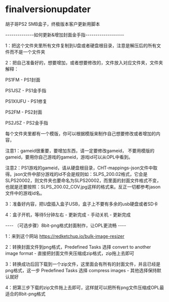 # finalversionupdater
胡子哥PS2 SMB盒子，终极版本客户更新用脚本

--------------如何更新&增加封面金手指-------------------

1：把这个文件夹里所有文件复制到U盘或者硬盘根目录，注意是解压后的所有文件而不是一个文件夹

2：把自己准备好的，想要增加，或者想要修改的，文件放入对应文件夹，文件夹解释：

PS1FM - PS1封面

PS1JSZ - PS1金手指

PS1XIUFU - PS1修复

PS2FM - PS2封面

PS2JSZ - PS2金手指

每个文件夹里都有一个模版，你可以根据模版来制作自己想要修改或者增加的内容，

注意1：gameid很重要，要增加东西，请一定要修改gameid， 不要用模版的gameid，要用你自己游戏的gameid，游戏id可以从OPL中看到。

注意2：PS1游戏的gameid，请从硬盘根目录，CHT-mappings-json文件中取得。json文件中部分游戏的id不会是规则如：SLPS_200.02格式，它会是SLPS20002，则文件夹也要命名为SLPS20002，而里面的封面文件格式不变，也就是还要按照：SLPS_200.02_COV.jpg这样的格式来。反正一切都参考jason文件中的游戏id名。

3：准备好内容，把U盘插入盒子USB，盒子上不要有多余的usb硬盘或者SD卡

4：盒子开机，等待5分钟左右  -  更新完成 - 手动关机 - 更新完成


---- （可选步骤）8bit-png格式封面制作，让OPL更流畅 ----  

1：来到这个网站 https://redketchup.io/bulk-image-resizer

2：转换封面文件到png格式，Predefined Tasks 选择 convert to another image format - 直接把封面文件夹压缩成zip格式，zip拖上去即可

3：转换成功后回下载到一个zip文件，这里面会有所有的封面文件，并且已经是png格式，这一步 Predefined Tasks 选择 compress images - 其他选择保持默认就好

4：把第三步下载的zip文件拖上去即可，这样就可以把所有png文件压缩成OPL最适合的8bit-png格式

